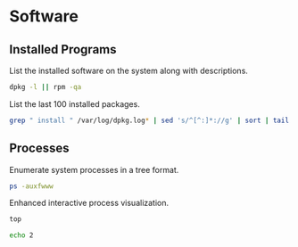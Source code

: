 # Software

## Installed Programs

List the installed software on the system along with descriptions.

```bash
dpkg -l || rpm -qa
```

List the last 100 installed packages.

```bash
grep " install " /var/log/dpkg.log* | sed 's/^[^:]*://g' | sort | tail -n100
```

## Processes

Enumerate system processes in a tree format.

```bash
ps -auxfwww
```

Enhanced interactive process visualization.

```bash
top

echo 2
```
